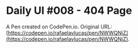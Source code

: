 # Daily UI #008 - 404 Page

A Pen created on CodePen.io. Original URL: [https://codepen.io/rafaelavlucas/pen/NWWQNjZ](https://codepen.io/rafaelavlucas/pen/NWWQNjZ).

